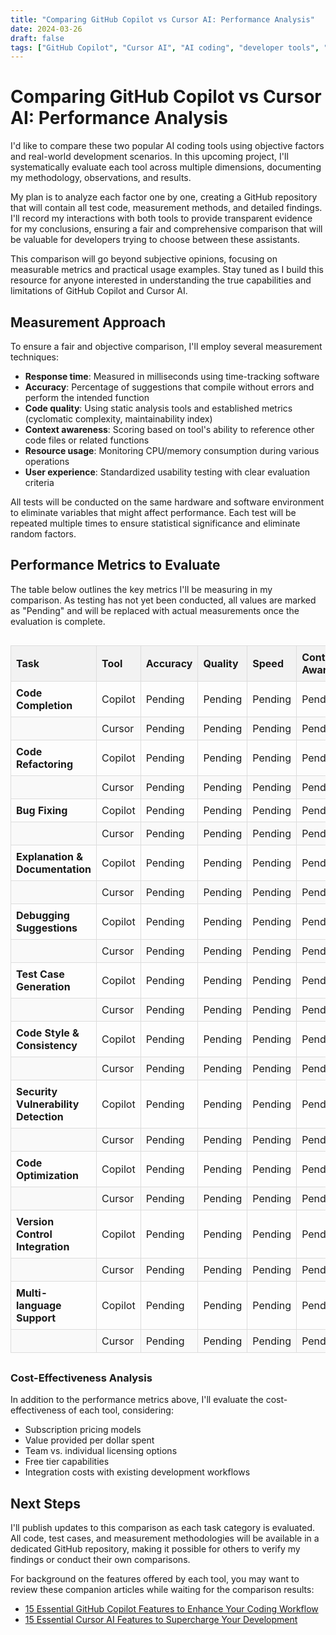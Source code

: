 ```yaml
---
title: "Comparing GitHub Copilot vs Cursor AI: Performance Analysis"
date: 2024-03-26
draft: false
tags: ["GitHub Copilot", "Cursor AI", "AI coding", "developer tools", "productivity", "comparison"]
---
```


# Comparing GitHub Copilot vs Cursor AI: Performance Analysis

I'd like to compare these two popular AI coding tools using objective factors and real-world development scenarios. In this upcoming project, I'll systematically evaluate each tool across multiple dimensions, documenting my methodology, observations, and results.

My plan is to analyze each factor one by one, creating a GitHub repository that will contain all test code, measurement methods, and detailed findings. I'll record my interactions with both tools to provide transparent evidence for my conclusions, ensuring a fair and comprehensive comparison that will be valuable for developers trying to choose between these assistants.

This comparison will go beyond subjective opinions, focusing on measurable metrics and practical usage examples. Stay tuned as I build this resource for anyone interested in understanding the true capabilities and limitations of GitHub Copilot and Cursor AI.

## Measurement Approach

To ensure a fair and objective comparison, I'll employ several measurement techniques:

- **Response time**: Measured in milliseconds using time-tracking software
- **Accuracy**: Percentage of suggestions that compile without errors and perform the intended function
- **Code quality**: Using static analysis tools and established metrics (cyclomatic complexity, maintainability index)
- **Context awareness**: Scoring based on tool's ability to reference other code files or related functions
- **Resource usage**: Monitoring CPU/memory consumption during various operations
- **User experience**: Standardized usability testing with clear evaluation criteria

All tests will be conducted on the same hardware and software environment to eliminate variables that might affect performance. Each test will be repeated multiple times to ensure statistical significance and eliminate random factors.

## Performance Metrics to Evaluate

The table below outlines the key metrics I'll be measuring in my comparison. As testing has not yet been conducted, all values are marked as "Pending" and will be replaced with actual measurements once the evaluation is complete.

<div style="margin: 30px 0;">

<style>
table {
  border-collapse: collapse;
  width: 100%;
  margin: 20px 0;
}
th, td {
  border: 1px solid #ddd;
  padding: 8px;
  text-align: left;
}
th {
  background-color: #f2f2f2;
  font-weight: bold;
}
tr:nth-child(even) {
  background-color: #f9f9f9;
}
</style>

| **Task**                           | **Tool**  | **Accuracy** | **Quality** | **Speed** | **Context Awareness** | **Creativity & Adaptability** | **User Experience** |
|------------------------------------|-----------|--------------|-------------|-----------|------------------------|-------------------------------|---------------------|
| **Code Completion**                | Copilot   | Pending      | Pending     | Pending   | Pending                | Pending                       | Pending             |
|                                    | Cursor    | Pending      | Pending     | Pending   | Pending                | Pending                       | Pending             |
| **Code Refactoring**               | Copilot   | Pending      | Pending     | Pending   | Pending                | Pending                       | Pending             |
|                                    | Cursor    | Pending      | Pending     | Pending   | Pending                | Pending                       | Pending             |
| **Bug Fixing**                     | Copilot   | Pending      | Pending     | Pending   | Pending                | Pending                       | Pending             |
|                                    | Cursor    | Pending      | Pending     | Pending   | Pending                | Pending                       | Pending             |
| **Explanation & Documentation**    | Copilot   | Pending      | Pending     | Pending   | Pending                | Pending                       | Pending             |
|                                    | Cursor    | Pending      | Pending     | Pending   | Pending                | Pending                       | Pending             |
| **Debugging Suggestions**          | Copilot   | Pending      | Pending     | Pending   | Pending                | Pending                       | Pending             |
|                                    | Cursor    | Pending      | Pending     | Pending   | Pending                | Pending                       | Pending             |
| **Test Case Generation**           | Copilot   | Pending      | Pending     | Pending   | Pending                | Pending                       | Pending             |
|                                    | Cursor    | Pending      | Pending     | Pending   | Pending                | Pending                       | Pending             |
| **Code Style & Consistency**       | Copilot   | Pending      | Pending     | Pending   | Pending                | Pending                       | Pending             |
|                                    | Cursor    | Pending      | Pending     | Pending   | Pending                | Pending                       | Pending             |
| **Security Vulnerability Detection**| Copilot  | Pending      | Pending     | Pending   | Pending                | Pending                       | Pending             |
|                                    | Cursor    | Pending      | Pending     | Pending   | Pending                | Pending                       | Pending             |
| **Code Optimization**              | Copilot   | Pending      | Pending     | Pending   | Pending                | Pending                       | Pending             |
|                                    | Cursor    | Pending      | Pending     | Pending   | Pending                | Pending                       | Pending             |
| **Version Control Integration**    | Copilot   | Pending      | Pending     | Pending   | Pending                | Pending                       | Pending             |
|                                    | Cursor    | Pending      | Pending     | Pending   | Pending                | Pending                       | Pending             |
| **Multi-language Support**         | Copilot   | Pending      | Pending     | Pending   | Pending                | Pending                       | Pending             |
|                                    | Cursor    | Pending      | Pending     | Pending   | Pending                | Pending                       | Pending             |

</div>

### Cost-Effectiveness Analysis

In addition to the performance metrics above, I'll evaluate the cost-effectiveness of each tool, considering:

- Subscription pricing models
- Value provided per dollar spent
- Team vs. individual licensing options
- Free tier capabilities
- Integration costs with existing development workflows

## Next Steps

I'll publish updates to this comparison as each task category is evaluated. All code, test cases, and measurement methodologies will be available in a dedicated GitHub repository, making it possible for others to verify my findings or conduct their own comparisons.

For background on the features offered by each tool, you may want to review these companion articles while waiting for the comparison results:
- [15 Essential GitHub Copilot Features to Enhance Your Coding Workflow](/posts/15-essential-github-copilot-features-to-enhance-your-coding-workflow/)
- [15 Essential Cursor AI Features to Supercharge Your Development](/posts/15-essential-cursor-ai-features-to-supercharge-your-development/) 